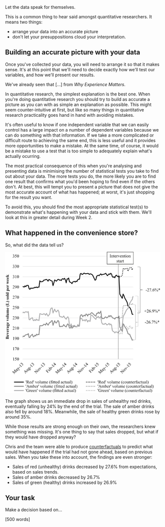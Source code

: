 Let the data speak for themselves.

This is a common thing to hear said amongst quantitative researchers.  It means two things:

* arrange your data into an accurate picture 
* don't let your presuppositions cloud your interpretation.

## Building an accurate picture with your data

Once you've collected your data, you will need to arrange it so that it makes sense. It's at this point that we'll need to decide exactly how we'll test our variables, and how we'll present our results.

We've already seen that [...] from _Why Experience Matters_.

In quantitative research, the simplest explanation is the best one.  When you're doing quantitative research you should try to build as accurate a picture as you can with as simple an explanation as possible.  This might seem counter-intuitive at first, but like so many things in quantitative research practicality goes hand in hand with avoiding mistakes.

It's often  useful to know if one independent variable that we can easily control has a large impact on a number of dependent variables because we can do something with that information.  If we take a more complicated or difficult route to achieving the same end, this is less useful and it provides more opportunities to make a mistake.  At the same time, of course, it would be a mistake to use a test that is too simple to adequately explain what's actually ocurring.

The most practical consequence of this when you're analysing and presenting data is minimising the number of statistical tests you take to find out about your data.  The more tests you do, the more likely you are to find one result that confirms what you'd been hoping to find even if the others don't. At best, this will tempt you to present a picture that does not give the most accurate account of what has happened; at worst, it's just shopping for the result you want.

To avoid this, you should find the most appropriate statistical test(s) to demonstrate what's happening with your data and stick with them.  We'll look at this in greater detail during Week 2.  


## What happened in the convenience store?

So, what did the data tell us? 

![results graph](https://github.com/Chris-Rawson/Why-numbers-matter/blob/master/counterfactual.jpg) 

The graph shows us an immediate drop in sales of unhealthy red drinks, eventually falling by 24% by the end of the trial.  The sale of amber drinks also fell by around 18%.  Meanwhile, the sale of healthy green drinks rose by around 35%.

While those results are strong enough on their own, the researchers knew something was missing.  It's one thing to say that sales dropped, but what if they would have dropped anyway? 

Chris and the team were able to produce [counterfactuals](https://en.wikipedia.org/wiki/Counterfactual_conditional) to predict what would have happened if the trial had not gone ahead, based on previous sales.  When you take these into account, the findings are even stronger:

* Sales of red (unhealthy) drinks decreased by 27.6% from expectations, based on sales trends.
* Sales of amber drinks decreased by 26.7% 
* Sales of green (healthy) drinks increased by 26.9%

## Your task

Make a decision based on...

[500 words]
